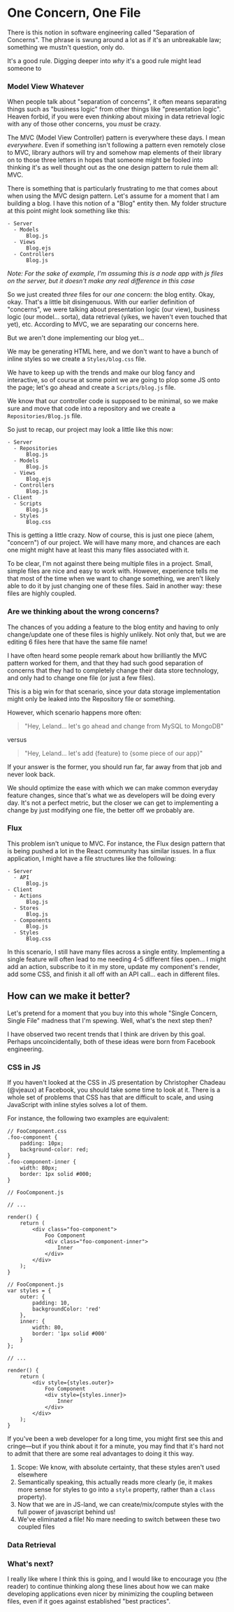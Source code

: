 
One Concern, One File
=====================

There is this notion in software engineering called "Separation of Concerns". The phrase is swung around a lot as if
it's an unbreakable law; something we mustn't question, only do.

It's a good rule. Digging deeper into *why* it's a good rule might lead someone to



### Model View Whatever

When people talk about "separation of concerns", it often means separating things such as "business logic" from other
things like "presentation logic". Heaven forbid, if you were even *thinking* about mixing in data retrieval logic with
any of those other concerns, you *must* be crazy.

The MVC (Model View Controller) pattern is everywhere these days. I mean *everywhere*. Even if something isn't following
a pattern even remotely close to MVC, library authors will try and somehow map elements of their library on to those
three letters in hopes that someone might be fooled into thinking it's as well thought out as the one design pattern
to rule them all: MVC.

There is something that is particularly frustrating to me that comes about when using the MVC design pattern. Let's
assume for a moment that I am building a blog. I have this notion of a "Blog" entity then. My folder structure at this
point might look something like this:

```
- Server
  - Models
      Blog.js
  - Views
      Blog.ejs
  - Controllers
      Blog.js
```

*Note: For the sake of example, I'm assuming this is a node app with js files on the server, but it doesn't make any real
difference in this case*

So we just created *three* files for our *one* concern: the blog entity. Okay, okay. That's a little bit disingenuous. With
our earlier definition of "concerns", we were talking about presentation logic (our view), business logic (our model... sorta),
data retrieval (yikes, we haven't even touched that yet), etc. According to MVC, we are separating our concerns here.

But we aren't done implementing our blog yet...

We may be generating HTML here, and we don't want to have a bunch of inline styles so we create a `Styles/blog.css` file.

We have to keep up with the trends and make our blog fancy and interactive, so of course at some point we are going to
plop some JS onto the page; let's go ahead and create a `Scripts/blog.js` file.

We know that our controller code is supposed to be minimal, so we make sure and move that code into a repository and we
create a `Repositories/Blog.js` file.


So just to recap, our project may look a little like this now:

```
- Server
  - Repositories
      Blog.js
  - Models
      Blog.js
  - Views
      Blog.ejs
  - Controllers
      Blog.js
- Client
  - Scripts
      Blog.js
  - Styles
      Blog.css
```

This is getting a little crazy. Now of course, this is just one piece (ahem, "concern") of our project. We will have many
more, and chances are each one might might have at least this many files associated with it.

To be clear, I'm not against there being multiple files in a project. Small, simple files are nice and easy to work with.
However, experience tells me that most of the time when we want to change something, we aren't likely able to do it by
just changing one of these files.  Said in another way: these files are highly coupled.




### Are we thinking about the wrong concerns?

The chances of you adding a feature to the blog entity and having to only change/update one of these files is highly
unlikely.  Not only that, but we are editing 6 files here that have the same file name!

I have often heard some people remark about how brilliantly the MVC pattern worked for them, and that they had such good
separation of concerns that they had to completely change their data store technology, and only had to change one file
(or just a few files).

This is a big win for that scenario, since your data storage implementation might only be leaked into the Repository file
or something.

However, which scenario happens more often:

> "Hey, Leland... let's go ahead and change from MySQL to MongoDB"

versus

> "Hey, Leland... let's add {feature} to {some piece of our app}"

If your answer is the former, you should run far, far away from that job and never look back.

We should optimize the ease with which we can make common everyday feature changes, since that's what we as developers
will be doing every day. It's not a perfect metric, but the closer we can get to implementing a change by just modifying
one file, the better off we probably are.



### Flux

This problem isn't unique to MVC. For instance, the Flux design pattern that is being pushed a lot in the React
community has similar issues. In a flux application, I might have a file structures like the following:


```
- Server
  - API
      Blog.js
- Client
  - Actions
      Blog.js
  - Stores
      Blog.js
  - Components
      Blog.js
  - Styles
      Blog.css
```

In this scenario, I still have many files across a single entity. Implementing a single feature will often lead to me
needing 4-5 different files open... I might add an action, subscribe to it in my store, update my component's render,
add some CSS, and finish it all off with an API call... each in different files.




## How can we make it better?

Let's pretend for a moment that you buy into this whole "Single Concern, Single File" madness that I'm spewing. Well,
what's the next step then?

I have observed two recent trends that I think are driven by this goal. Perhaps uncoincidentally, both of these ideas
were born from Facebook engineering.




### CSS in JS

If you haven't looked at the CSS in JS presentation by Christopher Chadeau (@vjeaux) at Facebook, you should take some
time to look at it. There is a whole set of problems that CSS has that are difficult to scale, and using JavaScript with
inline styles solves a lot of them.

For instance, the following two examples are equivalent:

```
// FooComponent.css
.foo-component {
    padding: 10px;
    background-color: red;
}
.foo-component-inner {
    width: 80px;
    border: 1px solid #000;
}

// FooComponent.js

// ...

render() {
    return (
        <div class="foo-component">
            Foo Component
            <div class="foo-component-inner">
                Inner
            </div>
        </div>
    );
}

```

```
// FooComponent.js
var styles = {
    outer: {
        padding: 10,
        backgroundColor: 'red'
    },
    inner: {
        width: 80,
        border: '1px solid #000'
    }
};

// ...

render() {
    return (
        <div style={styles.outer}>
            Foo Component
            <div style={styles.inner}>
                Inner
            </div>
        </div>
    );
}

```

If you've been a web developer for a long time, you might first see this and cringe&mdash;but if you think about it for
a minute, you may find that it's hard not to admit that there are some real advantages to doing it this way.

1. Scope: We know, with absolute certainty, that these styles aren't used elsewhere
2. Semantically speaking, this actually reads more clearly (ie, it makes more sense for styles to go into a `style`
property, rather than a `class` property).
3. Now that we are in JS-land, we can create/mix/compute styles with the full power of javascript behind us!
4. We've eliminated a file! No mare needing to switch between these two coupled files






### Data Retrieval







### What's next?

I really like where I think this is going, and I would like to encourage you (the
reader) to continue thinking along these lines about how we can make developing applications even nicer by minimizing
the coupling between files, even if it goes against established "best practices".
